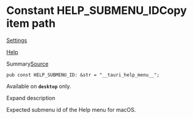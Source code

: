 # Constant HELP\_SUBMENU\_IDCopy item path

[Settings](../../settings.html)

[Help](../../help.html)

Summary[Source](../../src/tauri/menu/menu.rs.html#21)

```
pub const HELP_SUBMENU_ID: &str = "__tauri_help_menu__";
```

Available on **`desktop`** only.

Expand description

Expected submenu id of the Help menu for macOS.